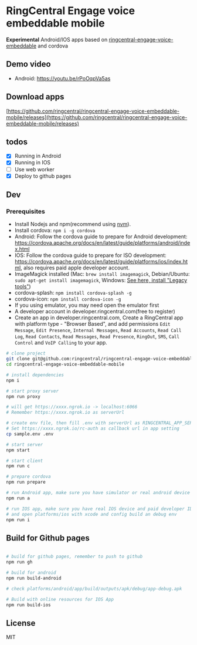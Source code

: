 # RingCentral Engage voice embeddable mobile

**Experimental** Android/IOS apps based on [ringcentral-engage-voice-embeddable](https://github.com/ringcentral/engage-voice-embeddable) and cordova

## Demo video

- Android: https://youtu.be/rPoOqpVa5as

## Download apps

[https://github.com/ringcentral/ringcentral-engage-voice-embeddable-mobile/releases](https://github.com/ringcentral/ringcentral-engage-voice-embeddable-mobile/releases)

## todos

- [x] Running in Android
- [x] Running in IOS
- [ ] Use web worker
- [x] Deploy to github pages

## Dev

### Prerequisites

- Install Nodejs and npm(recommend using [nvm](https://github.com/nvm-sh/nvm)).
- Install cordova: `npm i -g cordova`
- Android: Follow the cordova guide to prepare for Android development: https://cordova.apache.org/docs/en/latest/guide/platforms/android/index.html
- IOS: Follow the cordova guide to prepare for ISO development: https://cordova.apache.org/docs/en/latest/guide/platforms/ios/index.html, also requires paid apple developer account.
- ImageMagick installed (Mac: `brew install imagemagick`, Debian/Ubuntu: `sudo apt-get install imagemagick`, Windows: [See here, install "Legacy tools"](http://www.imagemagick.org/script/binary-releases.php#windows))
- cordova-splash: `npm install cordova-splash -g`
- cordova-icon: `npm install cordova-icon -g`
- If you using emulator, you may need open the emulator first
- A developer account in developer.ringcentral.com(free to register)
- Create an app in developer.ringcentral.com, Create a RingCentral app with platform type - "Browser Based", and add permissions `Edit Message`, `Edit Presence`, `Internal Messages`, `Read Accounts`, `Read Call Log`, `Read Contacts`, `Read Messages`, `Read Presence`, `RingOut`, `SMS`, `Call Control` and `VoIP Calling` to your app.

```bash
# clone project
git clone git@github.com:ringcentral/ringcentral-engage-voice-embeddable-mobile.git
cd ringcentral-engage-voice-embeddable-mobile

# install dependencies
npm i

# start proxy server
npm run proxy

# will get https://xxxx.ngrok.io -> localhost:6066
# Remember https://xxxx.ngrok.io as serverUrl

# create env file, then fill .env with serverUrl as RINGCENTRAL_APP_SERVER and RINGCENTRAL_CLIENT_ID and RINGCENTRAL_CLIENT_SECRET with your own app in developer.ringcentral.com, must be production app and web based with account permission.
# Set https://xxxx.ngrok.io/rc-auth as callback url in app setting
cp sample.env .env

# start server
npm start

# start client
npm run c

# prepare cordova
npm run prepare

# run Android app, make sure you have simulator or real android device ready
npm run a

# run IOS app, make sure you have real IOS device and paid developer ID ready,
# and open platforms/ios with xcode and config build an debug env
npm run i
```

## Build for Github pages

```bash

# build for github pages, remember to push to github
npm run gh

# build for android
npm run build-android

# check platforms/android/app/build/outputs/apk/debug/app-debug.apk

# Build with online resources for IOS App
npm run build-ios

```

## License

MIT
